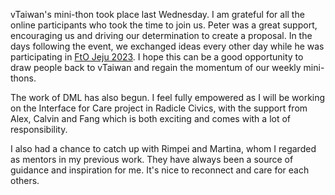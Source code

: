 vTaiwan's mini-thon took place last Wednesday. I am grateful for all the online participants who took the time to join us. Peter was a great support, encouraging us and driving our determination to create a proposal. In the days following the event, we exchanged ideas every other day while he was participating in [FtO Jeju 2023](https://g0v.hackmd.io/@fto/book/%2F8xxkO_0ZQqm-ZeA7909V5g?type=book). I hope this can be a good opportunity to draw people back to vTaiwan and regain the momentum of our weekly mini-thons.

The work of DML has also begun. I feel fully empowered as I will be working on the Interface for Care project in Radicle Civics, with the support from Alex, Calvin and Fang which is both exciting and comes with a lot of responsibility. 

I also had a chance to catch up with Rimpei and Martina, whom I regarded as mentors in my previous work. They have always been a source of guidance and inspiration for me. It's nice to reconnect and care for each others.
